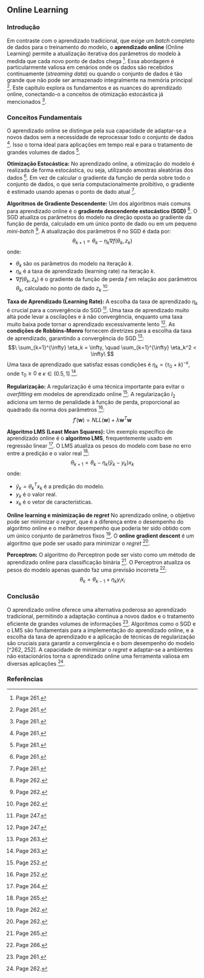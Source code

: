 ## Online Learning

### Introdução
Em contraste com o aprendizado tradicional, que exige um *batch* completo de dados para o treinamento do modelo, o **aprendizado online** (Online Learning) permite a atualização iterativa dos parâmetros do modelo à medida que cada novo ponto de dados chega [^261]. Essa abordagem é particularmente valiosa em cenários onde os dados são recebidos continuamente (*streaming data*) ou quando o conjunto de dados é tão grande que não pode ser armazenado integralmente na memória principal [^261]. Este capítulo explora os fundamentos e as nuances do aprendizado online, conectando-o a conceitos de otimização estocástica já mencionados [^261].

### Conceitos Fundamentais

O aprendizado online se distingue pela sua capacidade de adaptar-se a novos dados sem a necessidade de reprocessar todo o conjunto de dados [^261]. Isso o torna ideal para aplicações em tempo real e para o tratamento de grandes volumes de dados [^261].

**Otimização Estocástica:**
No aprendizado online, a otimização do modelo é realizada de forma estocástica, ou seja, utilizando amostras aleatórias dos dados [^261]. Em vez de calcular o gradiente da função de perda sobre todo o conjunto de dados, o que seria computacionalmente proibitivo, o gradiente é estimado usando apenas o ponto de dado atual [^261].

**Algoritmos de Gradiente Descendente:**
Um dos algoritmos mais comuns para aprendizado online é o **gradiente descendente estocástico (SGD)** [^262]. O SGD atualiza os parâmetros do modelo na direção oposta ao gradiente da função de perda, calculado em um único ponto de dado ou em um pequeno *mini-batch* [^262].
A atualização dos parâmetros $\theta$ no SGD é dada por:
$$\
\theta_{k+1} = \theta_k - \eta_k \nabla f(\theta_k, z_k)\
$$
onde:
- $\theta_k$ são os parâmetros do modelo na iteração $k$.
- $\eta_k$ é a taxa de aprendizado (learning rate) na iteração $k$.
- $\nabla f(\theta_k, z_k)$ é o gradiente da função de perda $f$ em relação aos parâmetros $\theta_k$, calculado no ponto de dado $z_k$ [^262].

**Taxa de Aprendizado (Learning Rate):**
A escolha da taxa de aprendizado $\eta_k$ é crucial para a convergência do SGD [^247]. Uma taxa de aprendizado muito alta pode levar a oscilações e à não convergência, enquanto uma taxa muito baixa pode tornar o aprendizado excessivamente lento [^247].
As **condições de Robbins-Monro** fornecem diretrizes para a escolha da taxa de aprendizado, garantindo a convergência do SGD [^263]:
$$\
\sum_{k=1}^{\infty} \eta_k = \infty, \quad \sum_{k=1}^{\infty} \eta_k^2 < \infty\
$$
Uma taxa de aprendizado que satisfaz essas condições é $\eta_k = (\tau_0 + k)^{-\kappa}$, onde $\tau_0 \geq 0$ e $\kappa \in (0.5, 1]$ [^263].

**Regularização:**
A regularização é uma técnica importante para evitar o *overfitting* em modelos de aprendizado online [^252]. A regularização $l_2$ adiciona um termo de penalidade à função de perda, proporcional ao quadrado da norma dos parâmetros [^252]:
$$\
f'(\mathbf{w}) = NLL(\mathbf{w}) + \lambda \mathbf{w}^T\mathbf{w}\
$$

**Algoritmo LMS (Least Mean Squares):**
Um exemplo específico de aprendizado online é o **algoritmo LMS**, frequentemente usado em regressão linear [^264]. O LMS atualiza os pesos do modelo com base no erro entre a predição e o valor real [^265]:
$$\
\theta_{k+1} = \theta_k - \eta_k (\hat{y}_k - y_k) x_k\
$$
onde:
- $\hat{y}_k = \theta_k^T x_k$ é a predição do modelo.
- $y_k$ é o valor real.
- $x_k$ é o vetor de características.

**Online learning e minimização de *regret***
No aprendizado online, o objetivo pode ser minimizar o *regret*, que é a diferença entre o desempenho do algoritmo online e o melhor desempenho que poderia ter sido obtido com um único conjunto de parâmetros fixos [^262]. O **online gradient descent** é um algoritmo que pode ser usado para minimizar o *regret* [^262].

**Perceptron:**
O algoritmo do Perceptron pode ser visto como um método de aprendizado online para classificação binária [^265]. O Perceptron atualiza os pesos do modelo apenas quando faz uma previsão incorreta [^266]:
$$\
\theta_k = \theta_{k-1} + \eta_k y_i x_i\
$$

### Conclusão

O aprendizado online oferece uma alternativa poderosa ao aprendizado tradicional, permitindo a adaptação contínua a novos dados e o tratamento eficiente de grandes volumes de informações [^261]. Algoritmos como o SGD e o LMS são fundamentais para a implementação do aprendizado online, e a escolha da taxa de aprendizado e a aplicação de técnicas de regularização são cruciais para garantir a convergência e o bom desempenho do modelo [^262, 252]. A capacidade de minimizar o *regret* e adaptar-se a ambientes não estacionários torna o aprendizado online uma ferramenta valiosa em diversas aplicações [^262].

### Referências
[^247]: Page 247.
[^252]: Page 252.
[^261]: Page 261.
[^262]: Page 262.
[^263]: Page 263.
[^264]: Page 264.
[^265]: Page 265.
[^266]: Page 266.
<!-- END -->